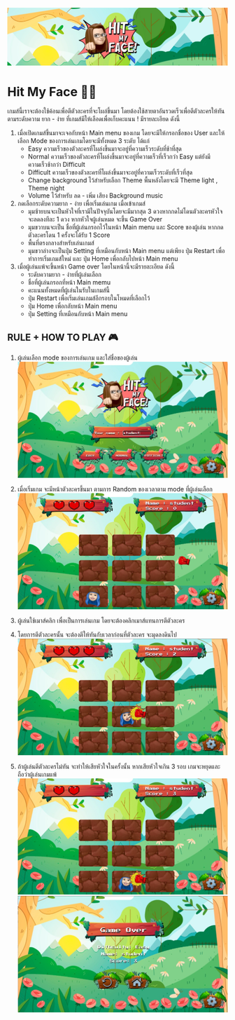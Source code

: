 ![logo](https://github.com/baimorn/project-int203/blob/main/image/1.jpg)
# Hit My Face 👊👼
เกมส์นี้เราจะต้องใช้ค้อนเพื่อตีตัวละครที่จะโผล่ขึ้นมา โดยต้องใช้สายตาอันรวดเร็วเพื่อตีตัวละครให้ทันตามระดับความ ยาก - ง่าย ที่เกมส์มีให้เลือดเพื่อเก็บคะแนน !
มีรายละเอียด ดังนี้
1. เมื่อเปิดเกมส์ขึ้นมาจะเจอกับหน้า Main menu ของเกม โดยจะมีให้กรอกชื่อของ User และให้
เลือก Mode ของการเล่นเกมโดยจะมีทั้งหมด 3 ระดับ ได้แก่ 
      - Easy ความเร็วของตัวละครที่โผล่งขึ้นมาจะอยู่ที่ความเร็วระดับที่ช้าที่สุด
      - Normal ความเร็วของตัวละครที่โผล่งขึ้นมาจะอยู่ที่ความเร็วที่เร็วกว่า Easy แต่ยังมีความเร็วช้ากว่า Difficult
      - Difficult ความเร็วของตัวละครที่โผล่งขึ้นมาจะอยู่ที่ความเร็วระดับที่เร็วที่สุด    
      - Change background ไว้สำหรับเลือก Theme พื้นหลังโดยจะมี Theme light , Theme night
      - Volume ไว้สำหรับ ลด - เพิ่ม เสียง Background music
2. กดเลือกระดับความยาก - ง่าย เพื่อเริ่มเล่นเกม เมื่อเข้าเกมส์
      - มุมซ้ายบนจะเป็นหัวใจที่เรามีในปัจจุบันโดยจะมีมากสุด 3 ดวงหากกดไม่โดนตัวละครหัวใจจะลดลงทีละ 1 ดวง หากหัวใจผู้เล่นหมด จะขึ้น Game Over
      - มุมขวาบนจะเป็น ชื่อที่ผู้เล่นกรอกไว้ในหน้า Main menu และ Score ของผู้เล่น หากกดตัวละครโดน 1 ครั้งจะได้รับ 1 Score
      - พื้นที่ตรงกลางสำหรับเล่นเกมส์
      - มุมขวาล่างจะเป็นปุ่ม Setting ที่เหมือนกับหน้า Main menu แต่เพียง ปุ่ม Restart เพื่อทำการเริ่มเกมส์ใหม่ และ ปุ่ม Home เพื่อกลับไปหน้า Main menu
3. เมื่อผู้เล่นแพ้จะขึ้นหน้า Game over โดยในหน้านี้จะมีรายละเอียด ดังนี้
      - ระดับความยาก - ง่ายที่ผู้เล่นเลือก
      - ชื่อที่ผู้เล่นกรอกที่หน้า Main memu
      - คะแนนทั้งหมดที่ผู้เล่นในรับในเกมส์นี้
      - ปุ่ม Restart เพื่อเริ่มเล่นเกมส์อีกรอบในโหมดที่เลือกไว้
      - ปุ่ม Home เพื่อกลับหน้า Main menu
      - ปุ่ม Setting ที่เหมือนกับหน้า Main menu
## RULE + HOW TO PLAY 🎮
1. ผู้เล่นเลือก mode ของการเล่นเกม และใส่ชื่อของผู้เล่น 
![1](https://github.com/baimorn/project-int203/blob/main/image/2.jpg)

2. เมื่อเริ่มเกม จะมีหน้าตัวละครขึ้นมา ตามการ Random ของเวลาตาม mode ที่ผู้เล่นเลือก
![2](https://github.com/baimorn/project-int203/blob/main/image/4-1.jpg)

3. ผู้เล่นใช้เมาส์คลิก เพื่อเป็นการเล่นเกม โดยจะต้องคลิกเมาส์แทนการตีตัวละคร
4. โดยการตีตัวละครนั้น จะต้องตีให้ทันกับเวลาก่อนที่ตัวละคร จะมุดลงดินไป
![3](https://github.com/baimorn/project-int203/blob/main/image/3-1.jpg)

5. ถ้าผู้เล่นตีตัวละครไม่ทัน จะทำให้เสียหัวใจในครั้งนั้น หากเสียหัวใจเกิน 3 รอบ เกมจะหยุดและถือว่าผู้เล่นเกมแพ้ 
![4](https://github.com/baimorn/project-int203/blob/main/image/6-1.jpg)
![5](https://github.com/baimorn/project-int203/blob/main/image/5.jpg)

